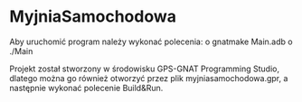 # MyjniaSamochodowa

Aby uruchomić program należy wykonać polecenia:
  o gnatmake Main.adb
  o ./Main
  
Projekt został stworzony w środowisku GPS-GNAT Programming Studio, dlatego można go również otworzyć przez plik myjniasamochodowa.gpr, a następnie wykonać polecenie Build&Run.
